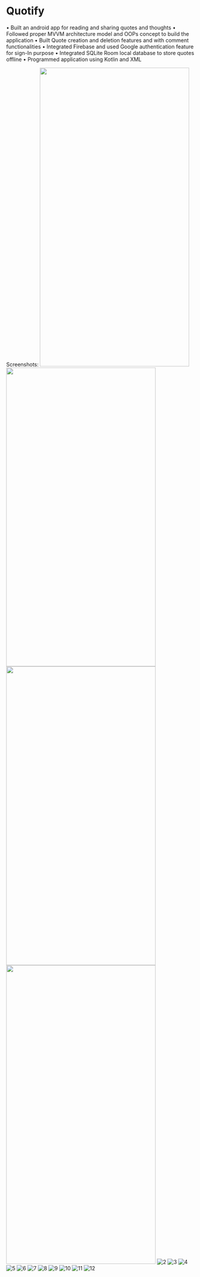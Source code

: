 # Quotify
•	Built an android app for reading and sharing quotes and thoughts
•	Followed proper MVVM architecture model and OOPs concept to build the application
•	Built Quote creation and deletion features and with comment functionalities
•	Integrated Firebase and used Google authentication feature for sign-In purpose
•	Integrated SQLite Room local database to store quotes offline
•	Programmed application using Kotlin and XML

Screenshots:
<img src="https://github.com/rastogiyash29/Quotify/assets/105515175/c30d00d7-b9a2-4cf2-8446-eeb2a7bf93ef" width="400" height="800"><img src="https://github.com/rastogiyash29/Quotify/assets/105515175/f06dae4c-418f-4b60-b5bd-33c1d0a7b0ea" width="400" height="800">
<img src="" width="400" height="800"><img src="" width="400" height="800">
![2](https://github.com/rastogiyash29/Quotify/assets/105515175/f06dae4c-418f-4b60-b5bd-33c1d0a7b0ea)
![3](https://github.com/rastogiyash29/Quotify/assets/105515175/4982d8ba-ab40-4ec4-bd39-6ad525a99da9)
![4](https://github.com/rastogiyash29/Quotify/assets/105515175/3ac00ff1-70bf-4473-ac54-62c139101eac)
![5](https://github.com/rastogiyash29/Quotify/assets/105515175/2e75cbde-f61b-4a6f-8366-574dbd02bbfa)
![6](https://github.com/rastogiyash29/Quotify/assets/105515175/bffc8f64-2d57-404c-90bd-4dfc136a8063)
![7](https://github.com/rastogiyash29/Quotify/assets/105515175/89173afe-ef34-4257-a085-566fa8b9c082)
![8](https://github.com/rastogiyash29/Quotify/assets/105515175/c025053f-e1ef-4796-877c-5d3d23c50782)
![9](https://github.com/rastogiyash29/Quotify/assets/105515175/8eb16bbb-fe8a-46a8-a9e4-e0a75fa13dbf)
![10](https://github.com/rastogiyash29/Quotify/assets/105515175/c8ef610d-fa11-4e04-be18-247087f92e9d)
![11](https://github.com/rastogiyash29/Quotify/assets/105515175/78a2b41c-dd15-458d-9b45-a255d090c725)
![12](https://github.com/rastogiyash29/Quotify/assets/105515175/50940b06-9b04-42c1-b10c-b5f2d596c91f)






